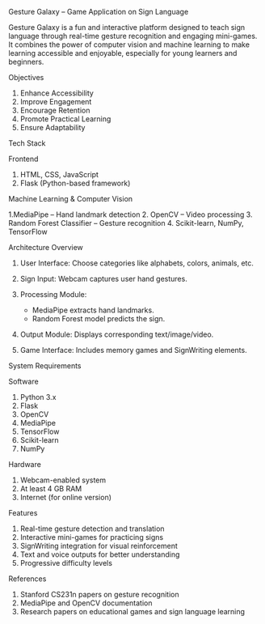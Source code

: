Gesture Galaxy – Game Application on Sign Language

Gesture Galaxy is a fun and interactive platform designed to teach sign language through real-time gesture recognition and engaging mini-games. It combines the power of computer vision and machine learning to make learning accessible and enjoyable, especially for young learners and beginners.


Objectives

1. Enhance Accessibility
2. Improve Engagement
3. Encourage Retention
4. Promote Practical Learning
5. Ensure Adaptability


Tech Stack

Frontend

1. HTML, CSS, JavaScript
2. Flask (Python-based framework)

Machine Learning & Computer Vision

1.MediaPipe – Hand landmark detection
2. OpenCV – Video processing
3. Random Forest Classifier – Gesture recognition
4. Scikit-learn, NumPy, TensorFlow

Architecture Overview

1. User Interface: Choose categories like alphabets, colors, animals, etc.
2. Sign Input: Webcam captures user hand gestures.
3. Processing Module:

   - MediaPipe extracts hand landmarks.
   - Random Forest model predicts the sign.
4. Output Module: Displays corresponding text/image/video.
5. Game Interface: Includes memory games and SignWriting elements.


System Requirements

Software

1. Python 3.x
2. Flask
3. OpenCV
4. MediaPipe
5. TensorFlow
6. Scikit-learn
7. NumPy

Hardware

1. Webcam-enabled system
2. At least 4 GB RAM
3. Internet (for online version)

Features

1. Real-time gesture detection and translation
2. Interactive mini-games for practicing signs
3. SignWriting integration for visual reinforcement
4. Text and voice outputs for better understanding
5. Progressive difficulty levels


References

1. Stanford CS231n papers on gesture recognition
2. MediaPipe and OpenCV documentation
3. Research papers on educational games and sign language learning



